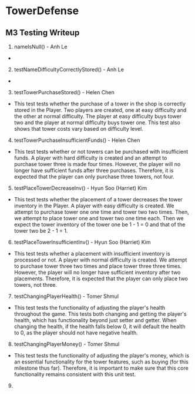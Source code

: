 # TowerDefense

## M3 Testing Writeup

1. nameIsNull() - Anh Le
*

2. testNameDifficultyCorrectlyStored() - Anh Le
* 

3. testTowerPurchaseStored() - Helen Chen
* This test tests whether the purchase of a tower in the shop is correctly stored in the Player.
Two players are created, one at easy difficulty and the other at normal difficulty.
The player at easy difficulty buys tower two and the player at normal difficulty buys tower one.
This test also shows that tower costs vary based on difficulty level.

4. testTowerPurchaseInsufficientFunds() - Helen Chen
* This test tests whether or not towers can be purchased with insufficient funds.
A player with hard difficulty is created and an attempt to purchase tower three is made four times.
However, the player will no longer have sufficient funds after three purchases. Therefore, it is
expected that the player can only purchase three towers, not four.
  
5. testPlaceTowerDecreaseInv() - Hyun Soo (Harriet) Kim
* This test tests whether the placement of a tower decreases the tower inventory in the Player.
A player with easy difficulty is created. We attempt to purchase tower one one time and 
  tower two two times. Then, we attempt to place tower one and tower two one time each. Then we 
  expect the tower inventory of the tower one be 1 - 1 = 0 and that of the tower two be 2 - 1 = 1.

6. testPlaceTowerInsufficientInv() - Hyun Soo (Harriet) Kim
* This test tests whether a placement with insufficient inventory is processed or not. A player with 
normal difficulty is created. We attempt to purchase tower three two times and place tower three 
  three times. However, the player will no longer have sufficient inventory after two placements. 
  Therefore, it is expected that the player can only place two towers, not three.


7. testChangingPlayerHealth() - Tomer Shmul
* This test tests the functionality of adjusting the player's health throughout the game. This tests
both changing and getting the player's health, which has functionality beyond just setter and getter.
When changing the health, if the health falls below 0, it will default the health to 0, as the player
should not have negative health.

8. testChangingPlayerMoney() - Tomer Shmul
* This test tests the functionality of adjusting the player's money, which is an essential
functionality for the tower features, such as buying (for this milestone thus far). Therefore,
it is important to make sure that this core functionality remains consistent with this unit test.

9.